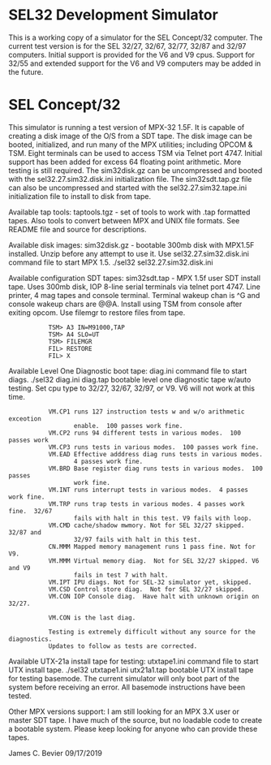 
# SEL32 Development Simulator

This is a working copy of a simulator for the SEL Concept/32 computer.
The current test version is for the SEL 32/27, 32/67, 32/77, 32/87 and
32/97 computers.  Initial support is provided for the V6 and V9 cpus.
Support for 32/55 and extended support for the V6 and V9 computers may
be added in the future.

# SEL Concept/32 

This simulator is running a test version of MPX-32 1.5F.  It is capable of
creating a disk image of the O/S from a SDT tape.  The disk image can be
booted, initialized, and run many of the MPX utilities; including OPCOM & TSM.
Eight terminals can be used to access TSM via Telnet port 4747.  Initial
support has been added for excess 64 floating point arithmetic.  More testing
is still required.  The sim32disk.gz can be uncompressed and booted with the
sel32.27.sim32.disk.ini initialization file.  The sim32sdt.tap.gz file can
also be uncompressed and started with the sel32.27.sim32.tape.ini initialization
file to install to disk from tape.

Available tap tools:
taptools.tgz - set of tools to work with .tap formatted tapes.  Also tools
               to convert between MPX and UNIX file formats.  See README
               file and source for descriptions.

Available disk images:
sim32disk.gz - bootable 300mb disk with MPX1.5F installed.  Unzip before
               any attempt to use it.  Use sel32.27.sim32.disk.ini command
               file to start MPX 1.5.  ./sel32 sel32.27.sim32.disk.ini

Available configuration SDT tapes:
sim32sdt.tap - MPX 1.5f user SDT install tape.  Uses 300mb disk, IOP 8-line
               serial terminals via telnet port 4747.  Line printer, 4 mag
               tapes and console terminal.  Terminal wakeup chan is ^G and
               console wakeup chars are @@A.  Install using TSM from console
               after exiting opcom.  Use filemgr to restore files from tape.

               TSM> A3 IN=M91000,TAP
               TSM> A4 SLO=UT
               TSM> FILEMGR
               FIL> RESTORE
               FIL> X

Available Level One Diagnostic boot tape:
diag.ini       command file to start diags. ./sel32 diag.ini
diag.tap       bootable level one diagnostic tape w/auto testing.  Set cpu type
               to 32/27, 32/67, 32/97, or V9.  V6 will not work at this time.

               VM.CP1 runs 127 instruction tests w and w/o arithmetic exceotion
                      enable.  100 passes work fine.
               VM.CP2 runs 94 different tests in various modes.  100 passes work
               VM.CP3 runs tests in various modes.  100 passes work fine.
               VM.EAD Effective adddress diag runs tests in various modes.
                      4 passes work fine.
               VM.BRD Base register diag runs tests in various modes.  100 passes
                      work fine.
               VM.INT runs interrupt tests in various modes.  4 passes work fine.
               VM.TRP runs trap tests in various modes. 4 passes work fine.  32/67
                      fails with halt in this test. V9 fails with loop.
               VM.CMD cache/shadow mwmory. Not for SEL 32/27 skipped.  32/87 and
                      32/97 fails with halt in this test.
               CN.MMM Mapped memory management runs 1 pass fine. Not for V9.
               VM.MMM Virtual memory diag.  Not for SEL 32/27 skipped. V6 and V9
                      fails in test 7 with halt.
               VM.IPT IPU diags. Not for SEL-32 simulator yet, skipped.
               VM.CSD Control store diag.  Not for SEL 32/27 skipped.
               VM.CON IOP Console diag.  Have halt with unknown origin on 32/27.

               VM.CON is the last diag.

               Testing is extremely difficult without any source for the diagnostics.
               Updates to follow as tests are corrected.

Available UTX-21a install tape for testing:
utxtape1.ini   command file to start UTX install tape.  ./sel32 utxtape1.ini
utx21a1.tap    bootable UTX install tape for testing basemode.  The current
               simulator will only boot part of the system before receiving
               an error.  All basemode instructions have been tested.

Other MPX versions support:
               I am still looking for an MPX 3.X user or master SDT tape.  I have
               much of the source, but no loadable code to create a bootable system.
               Please keep looking for anyone who can provide these tapes.

James C. Bevier
09/17/2019

